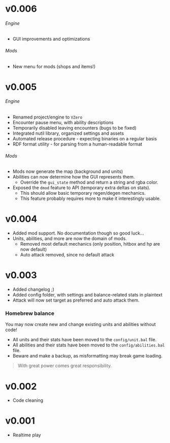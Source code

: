 
# v0.006
###### Engine
- GUI improvements and optimizations

###### Mods
- New menu for mods (shops and items!)


# v0.005
###### Engine
- Renamed project/engine to `VZero`
- Encounter pause menu, with ability descriptions
- Temporarily disabled leaving encounters (bugs to be fixed)
- Integrated nutil library, organized settings and assets
- Automated release procedure - expecting binaries on a regular basis
- RDF format utility - for parsing from a human-readable format

###### Mods
- Mods now generate the map (background and units)
- Abilities can now determine how the GUI represents them.
  - Override the `gui_state` method and return a string and rgba color.
- Exposed the `dmod` feature to API (temporary extra deltas on stats).
  - This should allow basic temporary regen/degen mechanics.
  - This feature probably requires more to make it interestingly usable.


# v0.004
- Added mod support. No documentation though so good luck...
- Units, abilities, and more are now the domain of mods.
  - Removed most default mechanics (only position, hitbox and hp are now default)
  - Auto attack removed, since no default attack


# v0.003
- Added changelog ;)
- Added config folder, with settings and balance-related stats in plaintext
- Attack will now set target as preferred and auto attack them.

### Homebrew balance
You may now create new and change existing units and abilities without code!

- All units and their stats have been moved to the `config/unit.bal` file.
- All abilities and their stats have been moved to the `config/abilities.bal` file.
- Beware and make a backup, as misformatting may break game loading.

> With great power comes great responsibility.


# v0.002
- Code cleaning

# v0.001
- Realtime play
